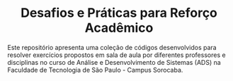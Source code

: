 <h1 align="center"> Desafios e Práticas para Reforço Acadêmico </h1>

Este repositório apresenta uma coleção de códigos desenvolvidos para resolver exercícios propostos em sala de aula por diferentes professores e disciplinas no curso de Análise e Desenvolvimento de Sistemas (ADS) na Faculdade de Tecnologia de São Paulo - Campus Sorocaba.

